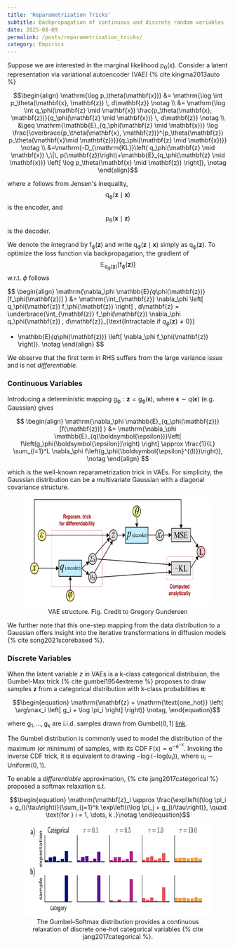 ```yaml
---
title: 'Reparametrization Tricks'
subtitle: Backpropagation of continuous and discrete random variables
date: 2025-08-09
permalink: /posts/reparametrization_tricks/
category: Empirics
---
```


Suppose we are interested in the marginal likelihood $\mathrm{p_{\theta}(x)}$. Consider a latent representation via variational autoencoder (VAE) {% cite kingma2013auto %}

$$\begin{align}
\mathrm{\log p_\theta(\mathbf{x})}
    &= \mathrm{\log \int p_\theta(\mathbf{x}, \mathbf{z}) \, d\mathbf{z}} \notag \\
    &= \mathrm{\log \int q_\phi(\mathbf{z} \mid \mathbf{x})
      \frac{p_\theta(\mathbf{x}, \mathbf{z})}{q_\phi(\mathbf{z} \mid \mathbf{x})} \, d\mathbf{z}} \notag \\
      &\geq \mathrm{\mathbb{E}_{q_\phi(\mathbf{z} \mid \mathbf{x})}
     \log \frac{\overbrace{p_\theta(\mathbf{x}, \mathbf{z})}^{p_\theta(\mathbf{z}) p_\theta(\mathbf{x}\mid \mathbf{z})}}{q_\phi(\mathbf{z} \mid \mathbf{x})}} \notag \\
    &=\mathrm{-D_{\mathrm{KL}}\left( q_\phi(\mathbf{z} \mid \mathbf{x}) \,\|\, p(\mathbf{z})\right)+\mathbb{E}_{q_\phi(\mathbf{z} \mid \mathbf{x})}
    \left[ \log  p_\theta(\mathbf{x} \mid \mathbf{z}) \right]}, \notag
\end{align}$$

where $\geq$ follows from Jensen's inequality,  $$\mathrm{q_\phi(\mathbf{z} \mid \mathbf{x})}$$ is the encoder, and $$\mathrm{p_\theta(\mathbf{x} \mid \mathbf{z})}$$ is the decoder.


We denote the integrand by $\mathrm{f_\phi(\mathbf{z})}$ and write $\mathrm{q_\phi(\mathbf{z} \mid \mathbf{x})}$ simply as $\mathrm{q_\phi(\mathbf{z})}$. To optimize the loss function via backpropagation, the gradient of $$\mathrm{\mathbb{E}_{q_\phi(\mathbf{z})}[f_\phi(\mathbf{z})]}$$ w.r.t. $\phi$ follows

$$
\begin{align}
\mathrm{\nabla_\phi \mathbb{E}_{q_\phi(\mathbf{z})}[f_\phi(\mathbf{z})] }
&= \mathrm{\int_{\mathbf{z}} \nabla_\phi \left[ q_\phi(\mathbf{z}) f_\phi(\mathbf{z}) \right] \, d\mathbf{z} = \underbrace{\int_{\mathbf{z}} f_\phi(\mathbf{z}) \nabla_\phi q_\phi(\mathbf{z}) \, d\mathbf{z}}_{\text{Intractable if $q_\phi(\mathbf{z})\neq 0$}}
  + \mathbb{E}_{q_\phi(\mathbf{z})} \left[ \nabla_\phi f_\phi(\mathbf{z}) \right]}. \notag
\end{align}
$$

We observe that the first term in RHS suffers from the large variance issue and is not *differentiable*. 


### Continuous Variables

Introducing a deterministic mapping $\mathrm{g_\phi:\mathbf{z} = g_\phi(\boldsymbol{\epsilon})}$, where $\boldsymbol{\epsilon} \sim q(\boldsymbol{\epsilon})$ (e.g. Gaussian) gives

$$
\begin{align}
\mathrm{\nabla_\phi \mathbb{E}_{q_\phi(\mathbf{z})}[f(\mathbf{z})] }
&= \mathrm{\nabla_\phi \mathbb{E}_{q(\boldsymbol{\epsilon})}\left[ f\left(g_\phi(\boldsymbol{\epsilon})\right) \right] \approx \frac{1}{L} \sum_{l=1}^L \nabla_\phi f\left(g_\phi(\boldsymbol{\epsilon}^{(l)})\right)}, \notag
\end{align}
$$

which is the well-known reparametrization trick in VAEs. For simplicity, the Gaussian distribution can be a multivariate Gaussian with a diagonal covariance structure. 

<figure style="text-align: center;">
    <img src="/images/vae_structure.png" width="600" height="250" />
    <figcaption> VAE structure. Fig. Credit to Gregory Gundersen </figcaption>
</figure>

We further note that this one-step mapping from the data distribution to a Gaussian offers insight into the iterative transformations in diffusion models {% cite song2021scorebased %}.


### Discrete Variables

When the latent variable $z$ in VAEs is a k-class categorical distribuion, the Gumbel-Max trick {% cite gumbel1954extreme %} proposes to draw samples $\mathbf{z}$ from a categorical distribution with k-class probabilities $\boldsymbol{\pi}$:

$$\begin{equation}
\mathrm{\mathbf{z} = \mathrm{\text{one_hot}} \left( \arg\max_i \left[ g_i + \log \pi_i \right] \right)} \notag,
\end{equation}$$

where $\mathrm{g_1, \dots, g_k}$ are i.i.d. samples drawn from $\mathrm{Gumbel}(0, 1)$ [link](https://en.wikipedia.org/wiki/Gumbel_distribution). 

The Gumbel distribution is commonly used to model the distribution of the maximum (or minimum) of samples, with its CDF $\mathrm{F(x)=e^{-e^{-x}}}$. Invoking the inverse CDF trick, it is equivalent to drawing $\mathrm{-\log(-log(u_i))}$, where $\mathrm{u_i\sim Uniform(0, 1)}$. 

To enable a *differentiable* approximation, {% cite jang2017categorical %} proposed a softmax relaxation s.t. 

$$\begin{equation}
\mathrm{\mathbf{z}_i \approx \frac{\exp\left((\log \pi_i + g_i)/\tau\right)}{\sum_{j=1}^k \exp\left((\log \pi_j + g_j)/\tau\right)},  \quad \text{for } i = 1, \dots, k .}\notag
\end{equation}$$


<figure style="text-align: center;">
    <img src="/images/gumbel_max.png" width="600" height="210" />
    <figcaption> The Gumbel–Softmax distribution provides a continuous relaxation of discrete one-hot categorical variables {% cite jang2017categorical %}.  </figcaption>
</figure>
